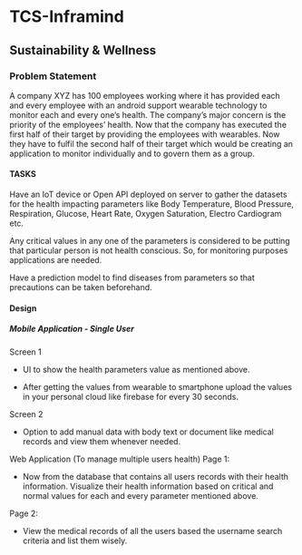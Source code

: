 # TCS-Inframind

## Sustainability & Wellness

### Problem Statement 

A company XYZ has 100 employees working where it has provided each and every employee
with an android support wearable technology to monitor each and every one’s health. The
company’s major concern is the priority of the employees’ health. Now that the company has
executed the first half of their target by providing the employees with wearables. Now they
have to fulfil the second half of their target which would be creating an application to monitor
individually and to govern them as a group.

#### TASKS

Have an IoT device or Open API deployed on server to gather the datasets for the health
impacting parameters like Body Temperature, Blood Pressure, Respiration, Glucose, Heart
Rate, Oxygen Saturation, Electro Cardiogram etc.

Any critical values in any one of the parameters is considered to be putting that particular
person is not health conscious. So, for monitoring purposes applications are needed.

Have a prediction model to find diseases from parameters so that precautions can be taken
beforehand.

#### Design

##### Mobile Application - Single User

Screen 1

- UI to show the health parameters value as
mentioned above. 

- After getting the values
from wearable to smartphone upload the
values in your personal cloud like firebase
for every 30 seconds.

Screen 2 

- Option to add manual data with body text or
document like medical records and view
them whenever needed. 

Web Application
(To manage multiple users health)
Page 1:

- Now from the database that contains all
users records with their health information.
Visualize their health information based on
critical and normal values for each and every
parameter mentioned above. 

Page 2:

- View the medical records of all the users
based the username search criteria and list
them wisely.

